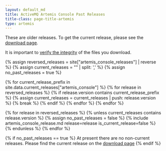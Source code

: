 ```yaml
---
layout: default_md
title: ActiveMQ Artemis Console Past Releases
title-class: page-title-artemis
type: artemis
---
```


<div class="alert alert-warning">
  These are older releases. To get the current release, please see the <a href="{{site.baseurl}}/components/artemis-console/download" class="alert-link">download page</a>.
</div>

It is important to [verify the integrity]({{site.baseurl}}/components/artemis-console/download#verify-the-integrity-of-downloads) of the files you download.

{% assign reversed_releases = site["artemis_console_releases"] | reverse %}
{% assign current_releases = "" | split: ',' %}
{% assign no_past_releases = true %}

{% for current_release_prefix in site.data.current_releases["artemis_console"] %}
    {% for release in reversed_releases %}
        {% if release.version contains current_release_prefix %}
            {% assign current_releases = current_releases | push: release.version %}
            {% break %}
        {% endif %}
    {% endfor %}
{% endfor %}

{% for release in reversed_releases %}
    {% unless current_releases contains release.version %}
{% assign no_past_releases = false %}
{% include artemis_console_release.md release=release is_current_release=false %}
<br/>
    {% endunless %}
{% endfor %}

{% if no_past_releases == true %}
At present there are no non-current releases. Please find the current release on the <a href="{{site.baseurl}}/components/artemis-console/download">download page</a>
{% endif %}
